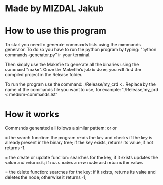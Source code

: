 # Made by MIZDAL Jakub

# How to use this program

To start you need to generate commands lists using the commands generator.
To do so you have to run the python program by typing: "python commands-generator.py" in your terminal.

Then simply use the Makefile to generate all the binaries using the command "make".
Once the Makefile's job is done, you will find the compiled project in the Release folder.

To run the program use the command: ./Release/my_crd < <Commands-list>.
Replace <Command-list> by the name of the commands file you want to use, for example: "./Release/my_crd < medium-commands.lst"


# How it works

Commands generated all follows a similar pattern:
<key> or <key> <value> or <key> <D>

<key> = the search function: the program reads the key and checks if the key is already present in the binary tree; if the key exists, returns its value, if not returns -1.

<key> <value> = the create or update function: searches for the key, if it exists updates the value and returns it; if not creates a new node and returns the value.

<key> <D> = the delete function: searches for the key: if it exists, returns its value and deletes the node; otherwise it returns -1;
